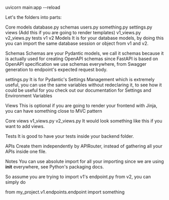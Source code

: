 uvicorn main:app --reload

Let's the folders into parts:

Core
models
database.py
schemas
users.py
something.py
settings.py
views (Add this if you are going to render templates)
v1_views.py
v2_views.py
tests
v1
v2
Models
It is for your database models, by doing this you can import the same database session or object from v1 and v2.

Schemas
Schemas are your Pydantic models, we call it schemas because it is actually used for creating OpenAPI schemas since FastAPI is based on OpenAPI specification we use schemas everywhere, from Swagger generation to endpoint's expected request body.

settings.py
It is for Pydantic's Settings Management which is extremely useful, you can use the same variables without redeclaring it, to see how it could be useful for you check out our documentation for Settings and Environment Variables

Views
This is optional if you are going to render your frontend with Jinja, you can have something close to MVC pattern

Core
views
v1_views.py
v2_views.py
It would look something like this if you want to add views.

Tests
It is good to have your tests inside your backend folder.

APIs
Create them independently by APIRouter, instead of gathering all your APIs inside one file.

Notes
You can use absolute import for all your importing since we are using __init__ everywhere, see Python's packaging docs.

So assume you are trying to import v1's endpoint.py from v2, you can simply do

from my_project.v1.endpoints.endpoint import something